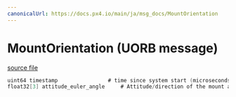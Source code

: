 ```yaml
---
canonicalUrl: https://docs.px4.io/main/ja/msg_docs/MountOrientation
---
```


# MountOrientation (UORB message)



[source file](https://github.com/PX4/PX4-Autopilot/blob/release/1.14/msg/MountOrientation.msg)

```c
uint64 timestamp                # time since system start (microseconds)
float32[3] attitude_euler_angle     # Attitude/direction of the mount as euler angles in rad

```
